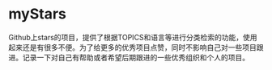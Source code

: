 # myStars
Github上stars的项目，提供了根据TOPICS和语言等进行分类检索的功能，使用起来还是有很多不便。为了给更多的优秀项目点赞，同时不影响自己对一些项目跟进。记录一下对自己有帮助或者希望后期跟进的一些优秀组织和个人的项目。
